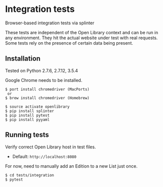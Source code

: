 Integration tests
=================

Browser-based integration tests via splinter

These tests are independent of the Open Library context and can be run
in any environment. They hit the actual website under test with real
requests. Some tests rely on the presence of certain data being present.

## Installation

Tested on Python 2.7.6, 2.7.12, 3.5.4

Google Chrome needs to be installed.

````
$ port install chromedriver (MacPorts)
 or
$ brew install chromedriver (Homebrew)

$ source activate openlibrary
$ pip install splinter
$ pip install pytest
$ pip install pyyaml
````

## Running tests

Verify correct Open Library host in test files.
- Default: `http://localhost:8080`

For now, need to manually add an Edition to a new List just once.

````
$ cd tests/integration
$ pytest
````